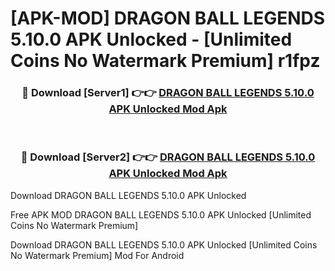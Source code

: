 # [APK-MOD] DRAGON BALL LEGENDS 5.10.0 APK Unlocked - [Unlimited Coins No Watermark Premium] r1fpz



<div align="center">
<h3>🔴 Download [Server1] 👉👉 <a href="https://momento.my/?title=DRAGON_BALL_LEGENDS_5.10.0_APK_Unlocked">DRAGON BALL LEGENDS 5.10.0 APK Unlocked Mod Apk</a></h3><br>

<h3>🔴 Download [Server2] 👉👉 <a href="https://momento.my/?title=DRAGON_BALL_LEGENDS_5.10.0_APK_Unlocked">DRAGON BALL LEGENDS 5.10.0 APK Unlocked Mod Apk</a></h3>
</div>



Download DRAGON BALL LEGENDS 5.10.0 APK Unlocked 

Free APK MOD DRAGON BALL LEGENDS 5.10.0 APK Unlocked [Unlimited Coins No Watermark Premium]

Download DRAGON BALL LEGENDS 5.10.0 APK Unlocked [Unlimited Coins No Watermark Premium] Mod For Android
